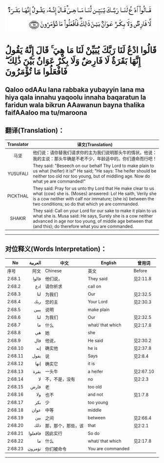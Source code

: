 ![002:068](images/002_068.gif)

#  قَالُوا ادْعُ لَنَا رَبَّكَ يُبَيِّنْ لَنَا مَا هِيَ ۚ قَالَ إِنَّهُ يَقُولُ إِنَّهَا بَقَرَةٌ لَا فَارِضٌ وَلَا بِكْرٌ عَوَانٌ بَيْنَ ذَٰلِكَ ۖ فَافْعَلُوا مَا تُؤْمَرُونَ 

## Qaloo odAAu lana rabbaka yubayyin lana ma hiya qala innahu yaqoolu innaha baqaratun la faridun wala bikrun AAawanun bayna thalika faifAAaloo ma tu/maroona

## 翻译(Translation)：

| Translator | 译文(Translation)                                            |
|:----------:| ------------------------------------------------------------ |
| 马坚       | 他们说：请你替我们请求你的主为我们说明那头牛的情状。他说：我的主说：那头牛确是不老不少，年龄适中的。你们遵命而行吧！ |
| YUSUFALI   | They said: "Beseech on our behalf Thy Lord to make plain to us what (heifer) it is!" He said; "He says: The heifer should be neither too old nor too young, but of middling age. Now do what ye are commanded!" |
| PICKTHAL   | They said: Pray for us unto thy Lord that He make clear to us what (cow) she is. (Moses) answered: Lo! He saith, Verily she is a cow neither with calf nor immature; (she is) between the two conditions; so do that which ye are commanded. |
| SHAKIR     | They said: Call on your Lord for our sake to make it plain to us what she is. Musa said: He says, Surely she is a cow neither advanced in age nor too young, of middle age between that (and this); do therefore what you are commanded. |

---

## 对位释义(Words Interpretation)：

| No      | العربية | 中文               | English           | 曾用词    |
| ------- | -------:| ------------------ | ----------------- | --------- |
| 序号    | 阿文    | Chinese            | 英文              | Before    |
| 2:68.1  | قالوا   | 他们说，           | They said         | 见2:11.8  |
| 2:68.2  | ادع     | 请你祈求           | call on           |           |
| 2:68.3  | لنا     | 为我们             | Our               | 见2:32.5  |
| 2:68.4  | ربك     | 您的主             | Your Lord         | 见2:30.3  |
| 2:68.5  | يبين    | 说明               | make plain        |           |
| 2:68.6  | لنا     | 为我们             | Our               | 见2:32.5  |
| 2:68.7  | ما      | 什么               | what/ that which  | 见2:17.8  |
| 2:68.8  | هي      | 她                 | she               |           |
| 2:68.9  | قال     | 他说，             | He said           | 见2:30.2  |
| 2:68.10 | إنه     | 确实他             | he is             | 见2:37.8  |
| 2:68.11 | يقول    | 说                 | Says              | 见2:8.4   |
| 2:68.12 | إنها    | 确实它             | it is             |           |
| 2:68.13 | بقرة    | 一头牛             | a heifer          | 见2:67.10 |
| 2:68.14 | لا      | 不，不是，没有     | no                | 见2:2.3   |
| 2:68.15 | فارض    | 老                 | too old           |           |
| 2:68.16 | ولا     | 也不               | and not           | 见1:7.8   |
| 2:68.17 | بكر     | 少                 | too young         |           |
| 2:68.18 | عوان    | 中等               | middle            |           |
| 2:68.19 | بين     | 之间               | between           | 见2:66.4  |
| 2:68.20 | ذلك     | 那，那个，那些，该 | that              | 见2:2.1   |
| 2:68.21 | فافعلوا | 因此实行           | So do             |           |
| 2:68.22 | ما      | 什么               | what/ that which  | 见2:17.8  |
| 2:68.23 | تؤمرون  | 你们被命令         | You are commanded |           |

---
